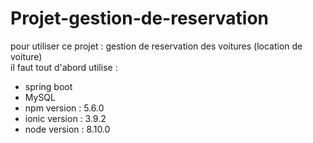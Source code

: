 # Projet-gestion-de-reservation</br>
pour utiliser ce projet : gestion de reservation des voitures (location de voiture)</br>
il faut tout d'abord utilise :
 
  * spring boot 
  * MySQL
  * npm version : 5.6.0
  * ionic version : 3.9.2
  * node version : 8.10.0
  
